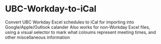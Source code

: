 # UBC-Workday-to-iCal
Convert UBC Workday Excel schedules to iCal for importing into Google/Apple/Outlook calander
Also works for non-Workday Excel files, using a visual selector to mark what coloums represent meeting times, and other miscellaneous information
